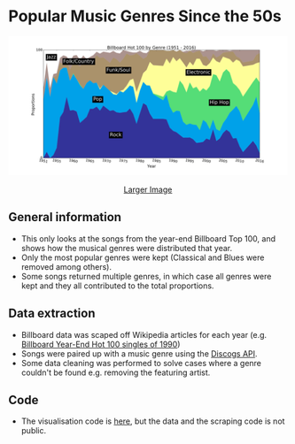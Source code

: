 # Popular Music Genres Since the 50s

![The Visualisation](figures/visualisation.png)
<p align="center"> <a href="https://raw.githubusercontent.com/liviu-/datavis/master/billboard_100/figures/visualisation.png">Larger Image</a></p>

## General information
- This only looks at the songs from the year-end Billboard Top 100, and shows how the musical genres were distributed that year.
- Only the most popular genres were kept (Classical and Blues were removed among others).
- Some songs returned multiple genres, in which case all genres were kept and they all contributed to the total proportions.

## Data extraction
- Billboard data was scaped off Wikipedia articles for each year (e.g. [Billboard Year-End Hot 100 singles of 1990](https://en.wikipedia.org/wiki/Billboard_Year-End_Hot_100_singles_of_1990))
- Songs were paired up with a music genre using the [Discogs API](https://www.discogs.com/developers/).
- Some data cleaning was performed to solve cases where a genre couldn't be found e.g. removing the featuring artist.

## Code
- The visualisation code is [here](billboard_100/notebooks/visualisation.ipynb), but the data and the scraping code is not public.
